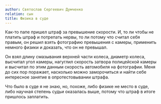 ```yaml
---
author: Святослав Сергеевич Думченко
relation: сын
title: Физика в суде
---
```


Как-то папе пришел штраф за превышение скорости. И, то ли чтобы не платить штраф и потрепать нервы, то ли потому что считал себя правым, он решил взять фотографию превышения с камеры,
применить немного физики и доказать, что он не превышал.

Он взял длину смазывания верхней части колеса, диаметр колеса, высчитал угол камеры, нагуглил скорость затвора полицейской камеры и
высчитал по этим данным скорость автомобиля на фотографии. Меня до сих пор поражает, насколько можно заморочиться и найти себе интересное занятие в опротестовывании штрафа.

Что было в суде я не знаю, но, похоже, либо физике не место в суде, либо научная степень судьи оказалась выше, потому что штраф в итоге пришлось заплатить.
